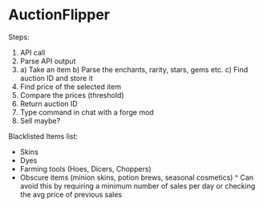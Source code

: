 # AuctionFlipper

Steps:
1. API call
2. Parse API output
3. a) Take an item
   b) Parse the enchants, rarity, stars, gems etc.
   c) Find auction ID and store it
4. Find price of the selected item
5. Compare the prices (threshold)
6. Return auction ID
7. Type command in chat with a forge mod
8. Sell maybe?



Blacklisted Items list:
- Skins
- Dyes
- Farming tools (Hoes, Dicers, Choppers)
- Obscure items (minion skins, potion brews, seasonal cosmetics)
^ Can avoid this by requiring a minimum number of sales per day or checking the avg price of previous sales
